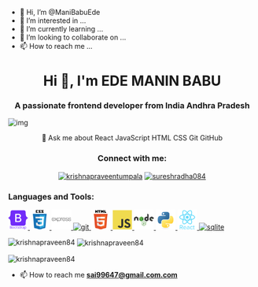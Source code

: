 - 👋 Hi, I’m @ManiBabuEde
- 👀 I’m interested in ...
- 🌱 I’m currently learning ...
- 💞️ I’m looking to collaborate on ...
- 📫 How to reach me ...

<!---
ManiBabuEde/ManiBabuEde is a ✨ special ✨ repository because its `README.md` (this file) appears on your GitHub profile.
You can click the Preview link to take a look at your changes.
---> <h1 align="center">Hi 👋, I'm EDE MANIN BABU</h1>
<h3 align="center">A passionate frontend developer from India Andhra Pradesh</h3>
<img src="https://as1.ftcdn.net/v2/jpg/07/58/59/32/1000_F_758593266_6LsoqpF37OsCt4zhcAc2neT5qLHmXpDV.jpg" alt="img" />
<p align='center'>💬 Ask me about React JavaScript HTML CSS Git GitHub</p>

<h3 align="center">Connect with me:</h3>
<p align="center">
<a href="https://linkedin.com/in/krishnapraveentumpala" target="blank"><img align="center" src="https://raw.githubusercontent.com/rahuldkjain/github-profile-readme-generator/master/src/images/icons/Social/linked-in-alt.svg" alt="krishnapraveentumpala" height="30" width="40" /></a>
<a href="https://www.hackerrank.com/sureshradha084" target="blank"><img align="center" src="https://raw.githubusercontent.com/rahuldkjain/github-profile-readme-generator/master/src/images/icons/Social/hackerrank.svg" alt="sureshradha084" height="30" width="40" /></a>
</p>

<h3 align="left">Languages and Tools:</h3>
<p align="left"> <a href="https://getbootstrap.com" target="_blank" rel="noreferrer"> <img src="https://raw.githubusercontent.com/devicons/devicon/master/icons/bootstrap/bootstrap-plain-wordmark.svg" alt="bootstrap" width="40" height="40"/> </a> <a href="https://www.w3schools.com/css/" target="_blank" rel="noreferrer"> <img src="https://raw.githubusercontent.com/devicons/devicon/master/icons/css3/css3-original-wordmark.svg" alt="css3" width="40" height="40"/> </a> <a href="https://expressjs.com" target="_blank" rel="noreferrer"> <img src="https://raw.githubusercontent.com/devicons/devicon/master/icons/express/express-original-wordmark.svg" alt="express" width="40" height="40"/> </a> <a href="https://git-scm.com/" target="_blank" rel="noreferrer"> <img src="https://www.vectorlogo.zone/logos/git-scm/git-scm-icon.svg" alt="git" width="40" height="40"/> </a> <a href="https://www.w3.org/html/" target="_blank" rel="noreferrer"> <img src="https://raw.githubusercontent.com/devicons/devicon/master/icons/html5/html5-original-wordmark.svg" alt="html5" width="40" height="40"/> </a> <a href="https://developer.mozilla.org/en-US/docs/Web/JavaScript" target="_blank" rel="noreferrer"> <img src="https://raw.githubusercontent.com/devicons/devicon/master/icons/javascript/javascript-original.svg" alt="javascript" width="40" height="40"/> </a> <a href="https://nodejs.org" target="_blank" rel="noreferrer"> <img src="https://raw.githubusercontent.com/devicons/devicon/master/icons/nodejs/nodejs-original-wordmark.svg" alt="nodejs" width="40" height="40"/> </a> <a href="https://www.python.org" target="_blank" rel="noreferrer"> <img src="https://raw.githubusercontent.com/devicons/devicon/master/icons/python/python-original.svg" alt="python" width="40" height="40"/> </a> <a href="https://reactjs.org/" target="_blank" rel="noreferrer"> <img src="https://raw.githubusercontent.com/devicons/devicon/master/icons/react/react-original-wordmark.svg" alt="react" width="40" height="40"/> </a> <a href="https://www.sqlite.org/" target="_blank" rel="noreferrer"> <img src="https://www.vectorlogo.zone/logos/sqlite/sqlite-icon.svg" alt="sqlite" width="40" height="40"/> </a> </p>

<p><img align="left" src="https://github-readme-stats.vercel.app/api/top-langs?username=krishnapraveen84&show_icons=true&locale=en&layout=compact" alt="krishnapraveen84" /></p>

<p>&nbsp;<img align="center" src="https://github-readme-stats.vercel.app/api?username=krishnapraveen84&show_icons=true&locale=en" alt="krishnapraveen84" /></p>

<p><img align="center" src="https://github-readme-streak-stats.herokuapp.com/?user=krishnapraveen84&" alt="krishnapraveen84" /></p>

- 📫 How to reach me **sai99647@gmail.com.com**
